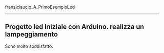 franziclaudio_A_PrimoEsempioLed


------------
Progetto led iniziale con Arduino.
realizza un lampeggiamento
------------

Sono molto soddisfatto.

